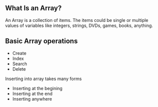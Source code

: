 ## What Is an Array?
An Array is a collection of items. The items could be single or multiple values of variables like integers, strings, DVDs, games, books, anything. 


## Basic Array operations
- Create
- Index
- Search
- Delete

Inserting into array takes many forms
- Inserting at the begining
- Inserting at the end
- Inserting anywhere

